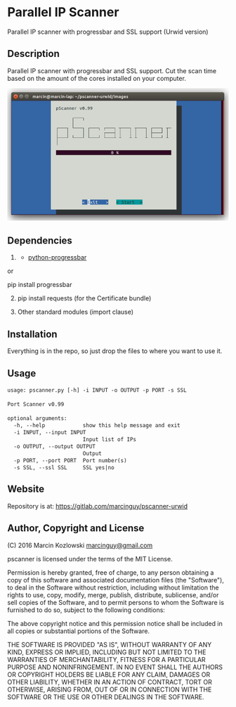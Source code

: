 # Parallel IP Scanner

Parallel IP scanner with progressbar and SSL support (Urwid version)

## Description

Parallel IP scanner with progressbar and SSL support. Cut the scan time based on the amount of the cores installed on your computer.

![](images/pscanner-urwid.png)
## Dependencies


1) * [python-progressbar](http://code.google.com/p/python-progressbar/)

or

pip install progressbar


2) pip install requests (for the Certificate bundle)

3) Other standard modules (import clause)


## Installation

Everything is in the repo, so just drop the files to where you want to use it.

## Usage

```
usage: pscanner.py [-h] -i INPUT -o OUTPUT -p PORT -s SSL

Port Scanner v0.99

optional arguments:
  -h, --help            show this help message and exit
  -i INPUT, --input INPUT
                        Input list of IPs
  -o OUTPUT, --output OUTPUT
                        Output
  -p PORT, --port PORT  Port number(s)
  -s SSL, --ssl SSL     SSL yes|no
```

## Website

Repository is at: https://gitlab.com/marcinguy/pscanner-urwid

## Author, Copyright and License

(C) 2016 Marcin Kozlowski <marcinguy@gmail.com>

pscanner is licensed under the terms of the MIT License.

Permission is hereby granted, free of charge, to any person obtaining a copy of
this software and associated documentation files (the "Software"), to deal in
the Software without restriction, including without limitation the rights to
use, copy, modify, merge, publish, distribute, sublicense, and/or sell copies
of the Software, and to permit persons to whom the Software is furnished to do
so, subject to the following conditions:

The above copyright notice and this permission notice shall be included in all
copies or substantial portions of the Software.

THE SOFTWARE IS PROVIDED "AS IS", WITHOUT WARRANTY OF ANY KIND, EXPRESS OR
IMPLIED, INCLUDING BUT NOT LIMITED TO THE WARRANTIES OF MERCHANTABILITY,
FITNESS FOR A PARTICULAR PURPOSE AND NONINFRINGEMENT. IN NO EVENT SHALL THE
AUTHORS OR COPYRIGHT HOLDERS BE LIABLE FOR ANY CLAIM, DAMAGES OR OTHER
LIABILITY, WHETHER IN AN ACTION OF CONTRACT, TORT OR OTHERWISE, ARISING FROM,
OUT OF OR IN CONNECTION WITH THE SOFTWARE OR THE USE OR OTHER DEALINGS IN THE
SOFTWARE.

